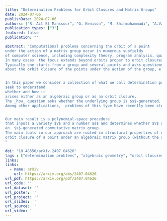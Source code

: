 ```yaml
---
title: "Determination Problems for Orbit Closures and Matrix Groups"
date: 2024-07-06
publishDate: 2024-07-06
authors: ["R. Ait El Manssour", "G. Kenison", "M. Shirmohammadi", "A.Varonka", "J. Worrell"]
publication_types: ["3"]
featured: false
publication: ""

abstract: "Computational problems concerning the orbit of a point
under the action of a matrix group occur in numerous subfields
of computer science, including complexity theory, program analysis, quantum computation, and automata theory.
In many cases  the focus extends beyond orbits proper to orbit closures under a suitable topology.
Typically one starts from a group and several points and asks questions
about the orbit closure of the points under the action of the group, e.g., whether two given orbit closures intersect.


In this paper we consider a collection of what we call determination problems concerning groups and orbit closures.  These problems begin with  a given variety and 
seek to understand
whether and how it 
arises either as an algebraic group or as an orbit closure. 
The _how_ question asks whether the underlying group is $s$-generated, meaning it is topologically generated by $s$ matrices for a given number $s$. 
Among other applications,  problems of this type have recently been studied in the context of synthesising loops subject to certain specified invariants on program variables. 


Our main result is a polynomial-space procedure
that inputs a variety $V$ and a number $s$ and determines whether $V$ arises as an orbit closure of a point under 
an  $s$-generated commutative matrix group. 
The main tools in our approach are rooted in structural properties of commutative algebraic matrix groups and  lattice theory. We leave open the question of determining whether a variety is an 
orbit closure of a point under an algebraic matrix group (without the requirement of commutativity).
"

doi: "10.48550/arXiv.2407.04626"
tags : ["determination problems", "algebraic geometry", "orbit closures", "loop synthesis", "computational complexity"]
links:
links:
  - name: arXiv
    url: https://arxiv.org/abs/2407.04626
url_pdf: https://arxiv.org/pdf/2407.04626
url_code: ''
url_dataset: ''
url_poster: ''
url_project: ''
url_slides: ''
url_source: ''
url_video: ''
---
```

